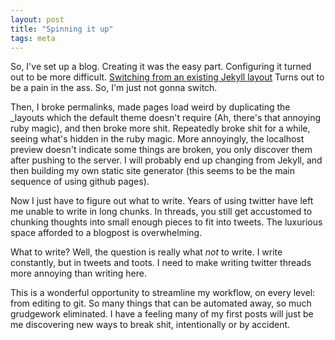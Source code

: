 ```yaml
---
layout: post
title: "Spinning it up"
tags: meta
---
```

So, I've set up a blog. Creating it was the easy part. Configuring it turned out
to be more difficult. [Switching from an existing Jekyll
layout](https://stackoverflow.com/questions/31327045/switch-theme-in-an-existing-jekyll-installation)
Turns out to be a pain in the ass. So, I'm just not gonna switch. 

Then, I broke permalinks, made pages load weird by duplicating the _layouts
which the default theme doesn't require (Ah, there's that annoying ruby magic),
and then broke more shit. Repeatedly broke shit for a while, seeing what's
hidden in the ruby magic. More annoyingly, the localhost preview doesn't
indicate some things are broken, you only discover them after pushing to the
server. I will probably end up changing from Jekyll, and then building my own
static site generator (this seems to be the main sequence of using github
pages).

Now I just have to figure out what to write. Years of using twitter have left me
unable to write in long chunks. In threads, you still get accustomed to chunking
thoughts into small enough pieces to fit into tweets. The luxurious space
afforded to a blogpost is overwhelming. 

What to write? Well, the question is really what *not* to write. I write
constantly, but in tweets and toots. I need to make writing twitter threads more
annoying than writing here.

This is a wonderful opportunity to streamline my workflow, on every level: from
editing to git. So many things that can be automated away, so much grudgework
eliminated. I have a feeling many of my first posts will just be me discovering
new ways to break shit, intentionally or by accident.
